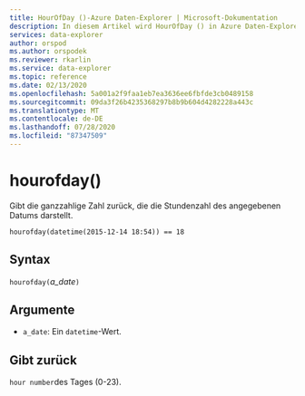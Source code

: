 ```yaml
---
title: HourOfDay ()-Azure Daten-Explorer | Microsoft-Dokumentation
description: In diesem Artikel wird HourOfDay () in Azure Daten-Explorer beschrieben.
services: data-explorer
author: orspod
ms.author: orspodek
ms.reviewer: rkarlin
ms.service: data-explorer
ms.topic: reference
ms.date: 02/13/2020
ms.openlocfilehash: 5a001a2f9faa1eb7ea3636ee6fbfde3cb0489158
ms.sourcegitcommit: 09da3f26b4235368297b8b9b604d4282228a443c
ms.translationtype: MT
ms.contentlocale: de-DE
ms.lasthandoff: 07/28/2020
ms.locfileid: "87347509"
---
```

# <a name="hourofday"></a>hourofday()

Gibt die ganzzahlige Zahl zurück, die die Stundenzahl des angegebenen Datums darstellt.

```kusto
hourofday(datetime(2015-12-14 18:54)) == 18
```

## <a name="syntax"></a>Syntax

`hourofday(`*a_date*`)`

## <a name="arguments"></a>Argumente

* `a_date`: Ein `datetime`-Wert.

## <a name="returns"></a>Gibt zurück

`hour number`des Tages (0-23).